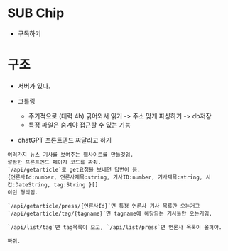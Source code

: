 # SUB Chip
- 구독하기

# 구조
- 서버가 있다.
- 크롤링
    - 주기적으로 (대력 4h) 긁어와서 읽기 -> 주소 맞게 파싱하기 -> db저장
        <!-- -  db에서 목록읽기
            -  이를 바탕으로 올바른 class를 호출하도록 함.
                - 새 class 만들때마다 어디 자동으로 저장되는 배열 없나
            - 각 class에서 json 파싱해서 반환
        -  db에 저장한다.
    - 또 서버 요청 있을때 하기 -->
- 서버
    - 유저별로 체널? 이 있을듯
    - TODO insert
        - 새 체널을 등록하는 코드
    - TODO select
        - 가장 최근의 글부터 페이징해서 보여주는 기능
        <!-- - 특정 host나 article을 보여주는 기능 -->
    - 특정 파일은 숨겨야 접근할 수 있는 기능


- chatGPT 프론트엔드 짜달라고 하기
```prompt
여러가지 뉴스 기사를 보여주는 웹사이트를 만들것임.
깔끔한 프론트엔드 페이지 코드를 짜줘.
`/api/getarticle`로 get요청을 보내면 답변이 옴. 
{언론사Id:number, 언론사제목:string, 기사ID:number, 기사제목:string, 시간:DateString, tag:String }[]
이런 형식임. 

`/api/getarticle/press/{언론사Id}`면 특정 언론사 기사 목록만 오는거고
`/api/getarticle/tag/{tagname}`면 tagname에 해당되는 기사들만 오는거임.

`/api/list/tag`면 tag목록이 오고, `/api/list/press`면 언론사 목록이 올꺼야.

짜줘.
```
    